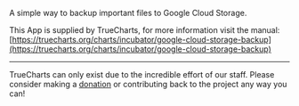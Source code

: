 A simple way to backup important files to Google Cloud Storage.


This App is supplied by TrueCharts, for more information visit the manual: [https://truecharts.org/charts/incubator/google-cloud-storage-backup](https://truecharts.org/charts/incubator/google-cloud-storage-backup)

---

TrueCharts can only exist due to the incredible effort of our staff.
Please consider making a [donation](https://truecharts.org/about/sponsor) or contributing back to the project any way you can!
